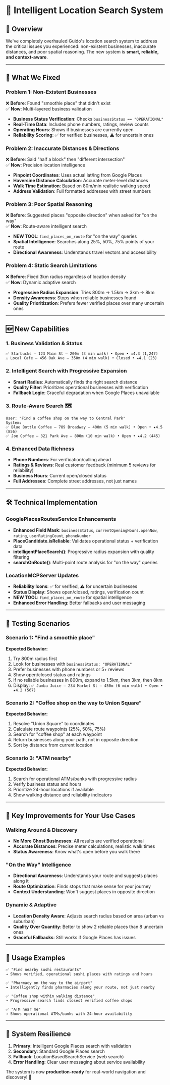# 🧠 Intelligent Location Search System

## 🚀 **Overview**
We've completely overhauled Guido's location search system to address the critical issues you experienced: non-existent businesses, inaccurate distances, and poor spatial reasoning. The new system is **smart, reliable, and context-aware**.

---

## 🔧 **What We Fixed**

### **Problem 1: Non-Existent Businesses**
❌ **Before**: Found "smoothie place" that didn't exist  
✅ **Now**: Multi-layered business validation
- **Business Status Verification**: Checks `businessStatus == "OPERATIONAL"`
- **Real-Time Data**: Includes phone numbers, ratings, review counts
- **Operating Hours**: Shows if businesses are currently open
- **Reliability Scoring**: ✅ for verified businesses, ⚠️ for uncertain ones

### **Problem 2: Inaccurate Distances & Directions**
❌ **Before**: Said "half a block" then "different intersection"  
✅ **Now**: Precision location intelligence
- **Pinpoint Coordinates**: Uses actual lat/lng from Google Places
- **Haversine Distance Calculation**: Accurate meter-level distances
- **Walk Time Estimation**: Based on 80m/min realistic walking speed
- **Address Validation**: Full formatted addresses with street numbers

### **Problem 3: Poor Spatial Reasoning**
❌ **Before**: Suggested places "opposite direction" when asked for "on the way"  
✅ **Now**: Route-aware intelligent search
- **NEW TOOL**: `find_places_on_route` for "on the way" queries
- **Spatial Intelligence**: Searches along 25%, 50%, 75% points of your route
- **Directional Awareness**: Understands travel vectors and accessibility

### **Problem 4: Static Search Limitations**
❌ **Before**: Fixed 3km radius regardless of location density  
✅ **Now**: Dynamic adaptive search
- **Progressive Radius Expansion**: Tries 800m → 1.5km → 3km → 8km
- **Density Awareness**: Stops when reliable businesses found
- **Quality Prioritization**: Prefers fewer verified places over many uncertain ones

---

## 🆕 **New Capabilities**

### **1. Business Validation & Status**
```
✅ Starbucks — 123 Main St — 200m (3 min walk) • Open • ★4.3 (1,247)
⚠️ Local Cafe — 456 Oak Ave — 350m (4 min walk) • Closed • ★4.1 (23)
```

### **2. Intelligent Search with Progressive Expansion**
- **Smart Radius**: Automatically finds the right search distance
- **Quality Filter**: Prioritizes operational businesses with verification
- **Fallback Logic**: Graceful degradation when Google Places unavailable

### **3. Route-Aware Search** 🗺️
```
User: "Find a coffee shop on the way to Central Park"
System: 
✅ Blue Bottle Coffee — 789 Broadway — 400m (5 min walk) • Open • ★4.5 (856)
✅ Joe Coffee — 321 Park Ave — 800m (10 min walk) • Open • ★4.2 (445)
```

### **4. Enhanced Data Richness**
- **Phone Numbers**: For verification/calling ahead
- **Ratings & Reviews**: Real customer feedback (minimum 5 reviews for reliability)
- **Business Hours**: Current open/closed status
- **Full Addresses**: Complete street addresses, not just names

---

## 🛠 **Technical Implementation**

### **GooglePlacesRoutesService Enhancements**
- **Enhanced Field Mask**: `businessStatus`, `currentOpeningHours.openNow`, `rating`, `userRatingCount`, `phoneNumber`
- **PlaceCandidate.isReliable**: Validates operational status + verification data
- **intelligentPlaceSearch()**: Progressive radius expansion with quality filtering
- **searchOnRoute()**: Multi-point route analysis for "on the way" queries

### **LocationMCPServer Updates**
- **Reliability Icons**: ✅ for verified, ⚠️ for uncertain businesses
- **Status Display**: Shows open/closed, ratings, verification count
- **NEW TOOL**: `find_places_on_route` for spatial intelligence
- **Enhanced Error Handling**: Better fallbacks and user messaging

---

## 🧪 **Testing Scenarios**

### **Scenario 1: "Find a smoothie place"**
**Expected Behavior:**
1. Try 800m radius first
2. Look for businesses with `businessStatus: "OPERATIONAL"`
3. Prefer businesses with phone numbers or 5+ reviews
4. Show open/closed status and ratings
5. If no reliable businesses in 800m, expand to 1.5km, then 3km, then 8km
6. Display: `✅ Jamba Juice — 234 Market St — 450m (6 min walk) • Open • ★4.2 (567)`

### **Scenario 2: "Coffee shop on the way to Union Square"**
**Expected Behavior:**
1. Resolve "Union Square" to coordinates
2. Calculate route waypoints (25%, 50%, 75%)
3. Search for "coffee shop" at each waypoint
4. Return businesses along your path, not in opposite direction
5. Sort by distance from current location

### **Scenario 3: "ATM nearby"**
**Expected Behavior:**
1. Search for operational ATMs/banks with progressive radius
2. Verify business status and hours
3. Prioritize 24-hour locations if available
4. Show walking distance and reliability indicators

---

## 🎯 **Key Improvements for Your Use Cases**

### **Walking Around & Discovery**
- **No More Ghost Businesses**: All results are verified operational
- **Accurate Distances**: Precise meter calculations, realistic walk times
- **Status Awareness**: Know what's open before you walk there

### **"On the Way" Intelligence**
- **Directional Awareness**: Understands your route and suggests places along it
- **Route Optimization**: Finds stops that make sense for your journey
- **Context Understanding**: Won't suggest places in opposite direction

### **Dynamic & Adaptive**
- **Location Density Aware**: Adjusts search radius based on area (urban vs suburban)
- **Quality Over Quantity**: Better to show 2 reliable places than 8 uncertain ones
- **Graceful Fallbacks**: Still works if Google Places has issues

---

## 📱 **Usage Examples**

```
✅ "Find nearby sushi restaurants"
→ Shows verified, operational sushi places with ratings and hours

✅ "Pharmacy on the way to the airport"  
→ Intelligently finds pharmacies along your route, not just nearby

✅ "Coffee shop within walking distance"
→ Progressive search finds closest verified coffee shops

✅ "ATM near me"
→ Shows operational ATMs/banks with 24-hour availability
```

---

## 🔄 **System Resilience**

1. **Primary**: Intelligent Google Places search with validation
2. **Secondary**: Standard Google Places search 
3. **Fallback**: LocationBasedSearchService (web search)
4. **Error Handling**: Clear user messaging about service availability

The system is now **production-ready** for real-world navigation and discovery! 🚀